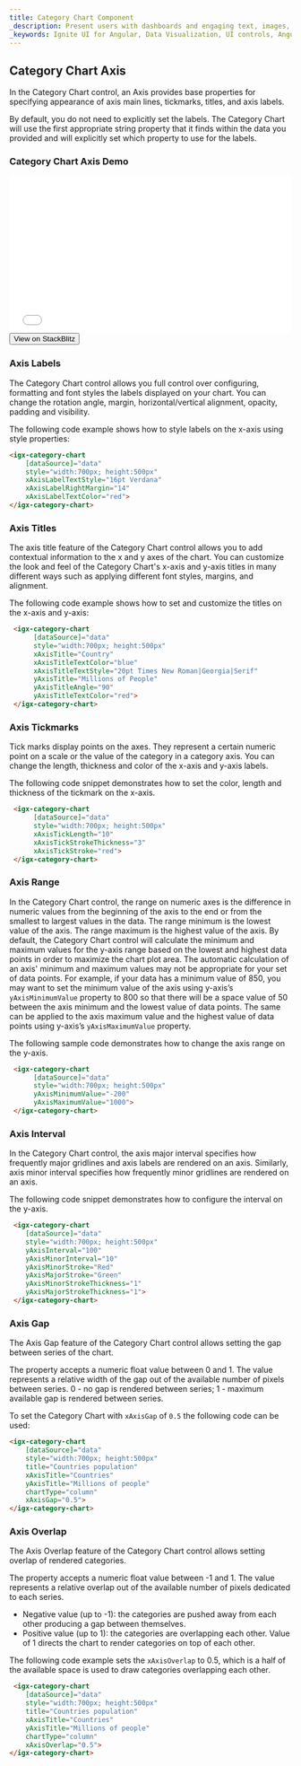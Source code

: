 ```yaml
---
title: Category Chart Component
_description: Present users with dashboards and engaging text, images, icons or buttons as an entry point for detailed information with Ignite UI for Angular Category Chart component.
_keywords: Ignite UI for Angular, Data Visualization, UI controls, Angular widgets, web widgets, UI widgets, Angular, Native Angular Components Suite, Native Angular Controls, Native Angular Components Library, Angular Chart component, Angular Category Chart component, Angular Chart controls, Angular Category Chart controls, Data Visualization
---
```

## Category Chart Axis 

In the Category Chart control, an Axis provides base properties for specifying appearance of axis main lines, tickmarks, titles, and axis labels. 

By default, you do not need to explicitly set the labels. The Category Chart will use the first appropriate string property that it finds within the data you provided and will explicitly set which property to use for the labels. 

<div class="divider"></div>

### Category Chart Axis Demo

<div class="sample-container" style="height: 280px">
    <iframe id="category-chart-axis-sample-iframe" src='{environment:demosBaseUrl}/category-chart-axis-sample' width="100%" height="100%" seamless frameBorder="0" onload="onSampleIframeContentLoaded(this);"></iframe>
</div>
<div>
    <button data-localize="stackblitz" class="stackblitz-btn"   data-iframe-id="category-chart-axis-sample-iframe" data-demos-base-url="{environment:demosBaseUrl}">View on StackBlitz
    </button>
</div>

<div class="divider--half"></div>

### Axis Labels 

The Category Chart control allows you full control over configuring, formatting and font styles the labels displayed on your chart. You can change the rotation angle, margin, horizontal/vertical alignment, opacity, padding and visibility. 

The following code example shows how to style labels on the x-axis using style properties:

```html
<igx-category-chart
    [dataSource]="data"
    style="width:700px; height:500px"
    xAxisLabelTextStyle="16pt Verdana"
    xAxisLabelRightMargin="14"
    xAxisLabelTextColor="red">
</igx-category-chart>
```

<div class="divider--half"></div>

### Axis Titles
The axis title feature of the Category Chart control allows you to add contextual information to the x and y axes of the chart. You can customize the look and feel of the Category Chart's x-axis and y-axis titles in many different ways such as applying different font styles, margins, and alignment. 

The following code example shows how to set and customize the titles on the x-axis and y-axis:

```html
 <igx-category-chart
      [dataSource]="data"
      style="width:700px; height:500px"
      xAxisTitle="Country"
      xAxisTitleTextColor="blue"
      xAxisTitleTextStyle="20pt Times New Roman|Georgia|Serif"
      yAxisTitle="Millions of People"
      yAxisTitleAngle="90"
      yAxisTitleTextColor="red">
 </igx-category-chart>
```

### Axis Tickmarks
Tick marks display points on the axes. They represent a certain numeric point on a scale or the value of the category in a category axis. You can change the length, thickness and color of the x-axis and y-axis labels.

The following code snippet demonstrates how to set the color, length and thickness of the tickmark on the x-axis.

```html
 <igx-category-chart
      [dataSource]="data"
      style="width:700px; height:500px"
      xAxisTickLength="10"
      xAxisTickStrokeThickness="3"
      xAxisTickStroke="red">
 </igx-category-chart>
```

<div class="divider--half"></div>

### Axis Range
In the Category Chart control, the range on numeric axes is the difference in numeric values from the beginning of the axis to the end or from the smallest to largest values in the data. The range minimum is the lowest value of the axis. The range maximum is the highest value of the axis. By default, the Category Chart control will calculate the minimum and maximum values for the y-axis range based on the lowest and highest data points in order to maximize the chart plot area. The automatic calculation of an axis' minimum and maximum values may not be appropriate for your set of data points. For example, if your data has a minimum value of 850, you may want to set the minimum value of the axis using y-axis’s `yAxisMinimumValue` property to 800 so that there will be a space value of 50 between the axis minimum and the lowest value of data points. The same can be applied to the axis maximum value and the highest value of data points using y-axis’s `yAxisMaximumValue` property.

The following sample code demonstrates how to change the axis range on the y-axis.

```html
 <igx-category-chart
      [dataSource]="data"
      style="width:700px; height:500px"
      yAxisMinimumValue="-200"
      yAxisMaximumValue="1000">
 </igx-category-chart>
```

<div class="divider--half"></div>

### Axis Interval
In the Category Chart control, the axis major interval specifies how frequently major gridlines and axis labels are rendered on an axis. Similarly, axis minor interval specifies how frequently minor gridlines are rendered on an axis.

The following code snippet demonstrates how to configure the interval on the y-axis.

```html
 <igx-category-chart
    [dataSource]="data"
    style="width:700px; height:500px"
    yAxisInterval="100"
    yAxisMinorInterval="10" 
    yAxisMinorStroke="Red"    
    yAxisMajorStroke="Green"  
    yAxisMinorStrokeThickness="1"
    yAxisMajorStrokeThickness="1">
 </igx-category-chart>
```

<div class="divider--half"></div>

### Axis Gap 

The Axis Gap feature of the Category Chart control allows setting the gap between series of the chart.

The property accepts a numeric float value between 0 and 1. The value represents a relative width of the gap out of the available number of pixels between series. 
   0 - no gap is rendered between series; 
   1 - maximum available gap is rendered between series.

To set the Category Chart with `xAxisGap` of `0.5` the following code can be used:

```html
<igx-category-chart
    [dataSource]="data"
    style="width:700px; height:500px"
    title="Countries population"
    xAxisTitle="Countries"
    yAxisTitle="Millions of people"
    chartType="column"
    xAxisGap="0.5">
</igx-category-chart>
```

<div class="divider--half"></div>

### Axis Overlap

The Axis Overlap feature of the Category Chart control allows setting overlap of rendered categories. 

The property accepts a numeric float value between -1 and 1. The value represents a relative overlap out of the available number of pixels dedicated to each series.

* Negative value (up to -1): the categories are pushed away from each other producing a gap between themselves.
* Positive value (up to 1): the categories are overlapping each other. Value of 1 directs the chart to render categories on top of each other.

The following code example sets the `xAxisOverlap` to 0.5, which is a half of the available space is used to draw categories overlapping each other.

```html
 <igx-category-chart
    [dataSource]="data"
    style="width:700px; height:500px"
    title="Countries population"
    xAxisTitle="Countries"
    yAxisTitle="Millions of people"
    chartType="column"
    xAxisOverlap="0.5">
</igx-category-chart>
```

<div class="divider--half"></div>
